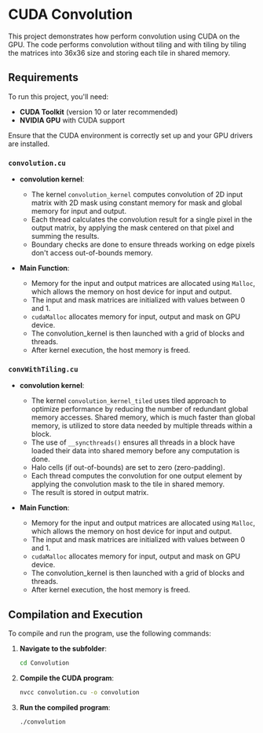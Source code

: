 # CUDA Convolution

This project demonstrates how perform convolution using CUDA on the GPU. The code performs convolution without tiling and with tiling by tiling the matrices into 36x36 size and storing each tile in shared memory.

## Requirements

To run this project, you'll need:

- **CUDA Toolkit** (version 10 or later recommended)
- **NVIDIA GPU** with CUDA support

Ensure that the CUDA environment is correctly set up and your GPU drivers are installed.

### `convolution.cu`

- **convolution kernel**: 
    - The kernel `convolution_kernel` computes convolution of 2D input matrix with 2D mask using constant memory for mask and global memory for input and output. 
    - Each thread calculates the convolution result for a single pixel in the output matrix, by applying the mask centered on that pixel and summing the results. 
    - Boundary checks are done to ensure threads working on edge pixels don't access out-of-bounds memory. 

- **Main Function**:
    - Memory for the input and output matrices are allocated using `Malloc`, which allows the memory on host device for input and output.
    - The input and mask matrices are initialized with values between 0 and 1.
    - `cudaMalloc` allocates memory for input, output and mask on GPU device.
    - The convolution_kernel is then launched with a grid of blocks and threads.
    - After kernel execution, the host memory is freed.

### `convWithTiling.cu`

- **convolution kernel**: 
    - The kernel `convolution_kernel_tiled` uses tiled approach to optimize performance by reducing the number of redundant global memory accesses. Shared memory, which is much faster than global memory, is utilized to store data needed by multiple threads within a block. 
    - The use of `__syncthreads()` ensures all threads in a block have loaded their data into shared memory before any computation is done. 
    - Halo cells (if out-of-bounds) are set to zero (zero-padding).
    - Each thread computes the convolution for one output element by applying the convolution mask to the tile in shared memory.
    - The result is stored in output matrix.  

- **Main Function**:
    - Memory for the input and output matrices are allocated using `Malloc`, which allows the memory on host device for input and output.
    - The input and mask matrices are initialized with values between 0 and 1.
    - `cudaMalloc` allocates memory for input, output and mask on GPU device.
    - The convolution_kernel is then launched with a grid of blocks and threads.
    - After kernel execution, the host memory is freed.

## Compilation and Execution

To compile and run the program, use the following commands:

1. **Navigate to the subfolder**:
   ```bash
   cd Convolution

2. **Compile the CUDA program**:
   ```bash
   nvcc convolution.cu -o convolution

3. **Run the compiled program**:
   ```bash
   ./convolution
